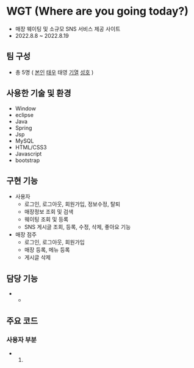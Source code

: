 # WGT (Where are you going today?)
+ 매장 웨이팅 및 소규모 SNS 서비스 제공 사이트
+ 2022.8.8 ~ 2022.8.19
## 팀 구성
+ 총 5명 ( [본인](https://github.com/parkSangGyu98) [태우](https://github.com/workhan0918) 태영 [기열](https://github.com/BaekKiYeol) [성호](https://github.com/LeeSeongHo7984) )
## 사용한 기술 및 환경
+ Window
+ eclipse
+ Java
+ Spring
+ Jsp
+ MySQL
+ HTML/CSS3
+ Javascript
+ bootstrap

## 구현 기능
+ 사용자
  + 로그인, 로그아웃, 회원가입, 정보수정, 탈퇴
  + 매장정보 조회 및 검색
  + 웨이팅 조회 및 등록
  + SNS 게시글 조회, 등록, 수정, 삭제, 좋아요 기능
+ 매장 점주
  + 로그인, 로그아웃, 회원가입
  + 매장 등록, 메뉴 등록
  + 게시글 삭제
  
## 담당 기능
+ 
  + 
  
## 주요 코드
### 사용자 부분
 + 
   1. 
